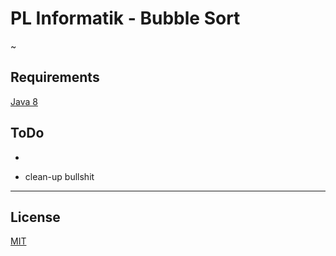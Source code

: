 # PL Informatik - Bubble Sort

~

## Requirements

[Java 8](http://www.oracle.com/technetwork/java/javase/downloads/jdk8-downloads-2133151.html)


## ToDo

*


* clean-up bullshit










-----------------------------------------------------------------------------------------------------------------------------------------

## License
[MIT](https://choosealicense.com/licenses/mit/)
